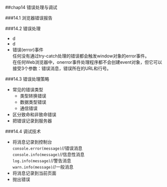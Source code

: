 ##chap14 错误处理与调试  

###14.1 浏览器错误报告  


###14.2 错误处理  
+ d 
+ d
+ 错误(error)事件  
任何没有通过try-catch处理的错误都会触发window对象的error事件。  
在任何Web浏览器中，onerror事件处理程序都不会创建event对象，但它可以接受3个参数：错误消息，错误所在的URL和行号。  


###14.3 错误处理策略  
+ 常见的错误类型  
    + 类型转换错误  
    + 数据类型错误  
    + 通信错误  
+ 区分致命和非致命错误    
+ 把错误记录到服务器  


###14.4 调试技术  
+ 将消息记录到控制台  
`console.error(message)`//错误消息  
`console.info(message)`//信息性消息  
`log.info(message)`//警告消息  
`warn.info(message)`//一般消息  
+ 将消息记录到当前页面  
+ 抛出错误  
